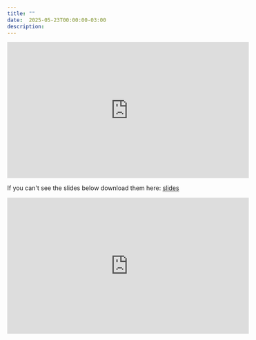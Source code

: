 ```yaml
---
title: ""
date:  2025-05-23T00:00:00-03:00
description:
---
```


<iframe width="560" height="315" src="https://www.youtube.com/embed/i3s1YGohZOs?si=9tt9Uhxo76xkaWEi&amp;start=985" title="YouTube video player" frameborder="0" allow="accelerometer; autoplay; clipboard-write; encrypted-media; gyroscope; picture-in-picture; web-share" referrerpolicy="strict-origin-when-cross-origin" allowfullscreen></iframe>

If you can't see the slides below download them here: [slides](/kidical-mass/img/TSC_22_May_2025_More_Kids_on_Bikes.pdf)

<iframe width="560" height="315" src="https://drive.google.com/file/d/15JyA8anuLhdNhvOqD69VRV7wnGBJ6Jvj/preview" title="YouTube video player" frameborder="0" allow="accelerometer; autoplay; clipboard-write; encrypted-media; gyroscope; picture-in-picture; web-share" referrerpolicy="strict-origin-when-cross-origin" allowfullscreen></iframe>
